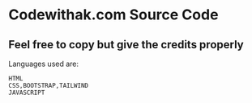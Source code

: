 # Codewithak.com Source Code

## Feel free to copy but give the credits properly

Languages used are:
```
HTML
CSS,BOOTSTRAP,TAILWIND
JAVASCRIPT
```
